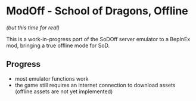 # ModOff - School of Dragons, Offline
*_(but this time for real)_*

This is a work-in-progress port of the SoDOff server emulator to a BepInEx mod, bringing a true offline mode for SoD.

## Progress
- most emulator functions work
- the game still requires an internet connection to download assets (offline assets are not yet implemented)
